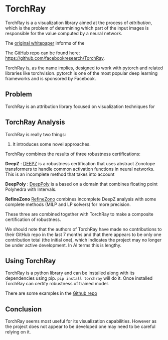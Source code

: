 # TorchRay

TorchRay is a a visualization library aimed at the process of *attribution*, which is the problem of determining which part of the input images is responsible for the value computed by a neural network.

The [original whitepaper](https://arxiv.org/abs/1910.08485) informs of the 

The [GitHub repo](https://github.com/facebookresearch/TorchRay) can be found here: https://github.com/facebookresearch/TorchRay.

TorchRay is, as the name implies, designed to work with pytorch and related libraries like torchvision.   pytorch is one of the most popular deep learning frameworks and is sponsored by Facebook.


## Problem

TorchRay is an attribution library focused on visualization techniques for 


## TorchRay Analysis

TorchRay is really two things: 

1. It introduces some novel approaches.  

TorchRay combines the results of three robustness certifications:

**DeepZ** :  [DEEPZ](https://files.sri.inf.ethz.ch/website/papers/DeepZ.pdf) is a robustness certification that uses abstract Zonotope transformers to handle common activation functions in neural networks. This is an incomplete method that 
takes into account

**DeepPoly** : [DeepPoly](https://files.sri.inf.ethz.ch/website/papers/DeepPoly.pdf) is a based on a domain that combines floating point Polyhedra with Intervals.

**RefineZono** [RefineZono](https://files.sri.inf.ethz.ch/website/papers/RefineZono.pdf) combines incomplete DeepZ analysis with some complete methods (MILP and LP solvers) for more precision.


These three are combined together with TorchRay to make a composite certification of robustness.


We should note that the authors of TorchRay have made no contributions to their GitHub repo in the last 7 months and that there appears to be only one contribution total (the initial one), which indicates the project may no longer be under active development.  In AI terms this is lengthy.


## Using TorchRay

TorchRay is a python library and can be installed along with its dependencies using pip. `pip install torchray` will do it. Once installed TorchRay can certify robustness of trained model.

There are some examples in the [Github repo](https://github.com/facebookresearch/TorchRay)



## Conclusion

TorchRay seems most useful for its visualization capabilities. However as the project does not appear to be developed one may need to be careful relying on it.

